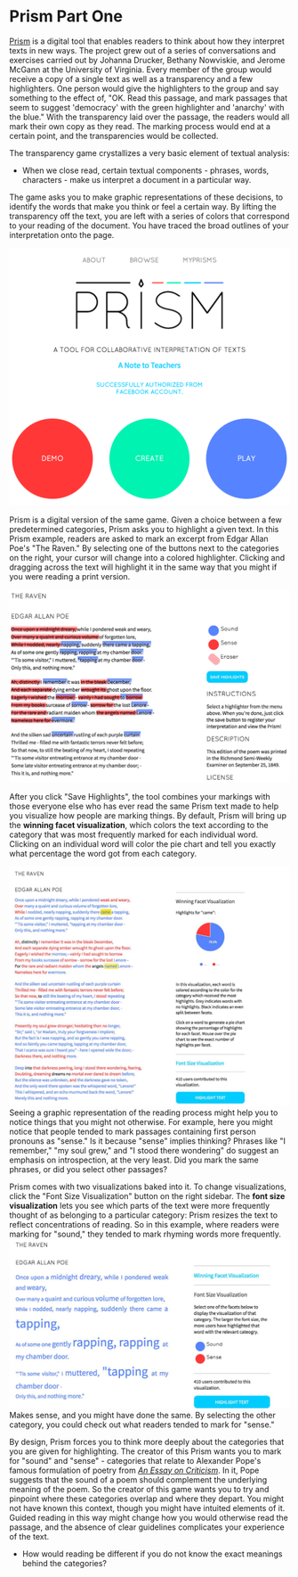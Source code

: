 # Prism Part One

[Prism](prism.scholarslab.org) is a digital tool that enables readers to think about how they interpret texts in new ways. The project grew out of a series of conversations and exercises carried out by Johanna Drucker, Bethany Nowviskie, and Jerome McGann at the University of Virginia. Every member of the group would receive a copy of a single text as well as a transparency and a few highlighters. One person would give the highlighters to the group and say something to the effect of, "OK. Read this passage, and mark passages that seem to suggest 'democracy' with the green highlighter and 'anarchy' with the blue." With the transparency laid over the passage, the readers would all mark their own copy as they read. The marking process would end at a certain point, and the transparencies would be collected.

The transparency game crystallizes a very basic element of textual analysis:

* When we close read, certain textual components - phrases, words, characters - make us interpret a document in a particular way.


The game asks you to make graphic representations of these decisions, to identify the words that make you think or feel a certain way. By lifting the transparency off the text, you are left with a series of colors that correspond to your reading of the document. You have traced the broad outlines of your interpretation onto the page.

![prism splash page](/assets/close-reading/prism-splash-page.jpg)

Prism is a digital version of the same game. Given a choice between a few predetermined categories, Prism asks you to highlight a given text. In this Prism example, readers are asked to mark an excerpt from Edgar Allan Poe's "The Raven." By selecting one of the buttons next to the categories on the right, your cursor will change into a colored highlighter. Clicking and dragging across the text will highlight it in the same way that you might if you were reading a print version.

![prism highlights of the raven](/assets/close-reading/prism-raven-highlights.jpg)

After you click "Save Highlights", the tool combines your markings with those everyone else who has ever read the same Prism text made to help you visualize how people are marking things. By default, Prism will bring up the **winning facet visualization**, which colors the text according to the category that was most frequently marked for each individual word. Clicking on an individual word will color the pie chart and tell you exactly what percentage the word got from each category.

![prism winning facet](/assets/close-reading/prism-raven-winning-facet.jpg)
Seeing a graphic representation of the reading process might help you to notice things that you might not otherwise. For example, here you might notice that people tended to mark passages containing first person pronouns as "sense." Is it because "sense" implies thinking? Phrases like "I remember," "my soul grew," and "I stood there wondering" do suggest an emphasis on introspection, at the very least. Did you mark the same phrases, or did you select other passages?

Prism comes with two visualizations baked into it. To change visualizations, click the "Font Size Visualization" button on the right sidebar. The **font size visualization** lets you see which parts of the text were more frequently thought of as belonging to a particular category: Prism resizes the text to reflect concentrations of reading. So in this example, where readers were marking for "sound," they tended to mark rhyming words more frequently.
![prism font size visualization](/assets/close-reading/prism-raven-font-size.jpg)
Makes sense, and you might have done the same. By selecting the other category, you could check out what readers tended to mark for "sense."

By design, Prism forces you to think more deeply about the categories that you are given for highlighting. The creator of this Prism wants you to mark for "sound" and "sense" - categories that relate to Alexander Pope's famous formulation of poetry from [_An Essay on Criticism_](https://www.poetryfoundation.org/resources/learning/essays/detail/69379). In it, Pope suggests that the sound of a poem should complement the  underlying meaning of the poem. So the creator of this game wants you to try and pinpoint where these categories overlap and where they depart. You might not have known this context, though you might have intuited elements of it. Guided reading in this way might change how you would otherwise read the passage, and the absence of clear guidelines complicates your experience of the text.

* How would reading be different if you do not know the exact meanings behind the categories?


